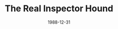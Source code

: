 ---
layout: productions
title: The Real Inspector Hound
date: 1988-12-31
approx_date: year
Theatre: Jacksonville Actors Theatre
cast:
- Inspector Hound: Michael Lipp
crew:
---